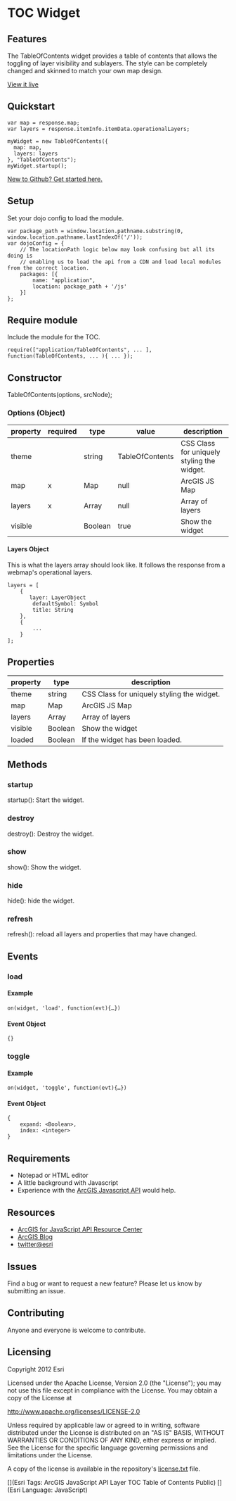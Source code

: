 # TOC Widget

## Features
The TableOfContents widget provides a table of contents that allows the toggling of layer visibility and sublayers.  The style can be completely changed and skinned to match your own map design.

[View it live](http://driskull.github.io/arcgis-dijit-table-of-contents/)

## Quickstart
	var map = response.map;
    var layers = response.itemInfo.itemData.operationalLayers;
  
    myWidget = new TableOfContents({
      map: map,
      layers: layers
    }, "TableOfContents");
    myWidget.startup();

 [New to Github? Get started here.](https://github.com/)
 

## Setup
Set your dojo config to load the module.

	var package_path = window.location.pathname.substring(0, window.location.pathname.lastIndexOf('/'));
	var dojoConfig = {
		// The locationPath logic below may look confusing but all its doing is 
		// enabling us to load the api from a CDN and load local modules from the correct location.
		packages: [{
			name: "application",
			location: package_path + '/js'
		}]
	};

## Require module
Include the module for the TOC.

	require(["application/TableOfContents", ... ], function(TableOfContents, ... ){ ... });

## Constructor

TableOfContents(options, srcNode);

### Options (Object)
|property|required|type|value|description|
|---|---|---|---|---|
|theme||string|TableOfContents|CSS Class for uniquely styling the widget.|
|map|x|Map|null|ArcGIS JS Map|
|layers|x|Array|null|Array of layers|
|visible||Boolean|true|Show the widget|

#### Layers Object
This is what the layers array should look like. It follows the response from a webmap's operational layers.

	layers = [
    	{
     	   layer: LayerObject
    	    defaultSymbol: Symbol
    	    title: String
    	},
    	{
    		...
    	}
	];


## Properties
|property|type|description|
|---|---|---|
|theme|string|CSS Class for uniquely styling the widget.|
|map|Map|ArcGIS JS Map|
|layers|Array|Array of layers|
|visible|Boolean|Show the widget|
|loaded|Boolean|If the widget has been loaded.|

## Methods
### startup
startup(): Start the widget.
### destroy
destroy(): Destroy the widget.
### show
show(): Show the widget.
### hide
hide(): hide the widget.
### refresh
refresh(): reload all layers and properties that may have changed.

## Events
### load
#### Example
	on(widget, 'load', function(evt){…})
#### Event Object
	{}
	
	
### toggle
#### Example
	on(widget, 'toggle', function(evt){…})
#### Event Object
	{
		expand: <Boolean>,
        index: <integer>
	}
	


## Requirements

* Notepad or HTML editor
* A little background with Javascript
* Experience with the [ArcGIS Javascript API](http://www.esri.com/) would help.

## Resources

* [ArcGIS for JavaScript API Resource Center](http://help.arcgis.com/en/webapi/javascript/arcgis/index.html)
* [ArcGIS Blog](http://blogs.esri.com/esri/arcgis/)
* [twitter@esri](http://twitter.com/esri)

## Issues

Find a bug or want to request a new feature?  Please let us know by submitting an issue.

## Contributing

Anyone and everyone is welcome to contribute.

## Licensing
Copyright 2012 Esri

Licensed under the Apache License, Version 2.0 (the "License");
you may not use this file except in compliance with the License.
You may obtain a copy of the License at

   http://www.apache.org/licenses/LICENSE-2.0

Unless required by applicable law or agreed to in writing, software
distributed under the License is distributed on an "AS IS" BASIS,
WITHOUT WARRANTIES OR CONDITIONS OF ANY KIND, either express or implied.
See the License for the specific language governing permissions and
limitations under the License.

A copy of the license is available in the repository's [license.txt](https://raw.github.com/Esri/geocoder-search-widget-js/master/license.txt) file.

[](Esri Tags: ArcGIS JavaScript API Layer TOC Table of Contents Public)
[](Esri Language: JavaScript)